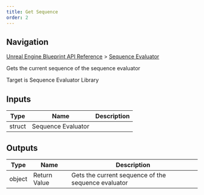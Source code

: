 ```yaml
---
title: Get Sequence
order: 2
---
```

## Navigation

[Unreal Engine Blueprint API Reference](https://dev.epicgames.com/documentation/en-us/unreal-engine/BlueprintAPI) > [Sequence Evaluator](https://dev.epicgames.com/documentation/en-us/unreal-engine/BlueprintAPI/SequenceEvaluator)

Gets the current sequence of the sequence evaluator

Target is Sequence Evaluator Library

## Inputs

| Type | Name | Description |
| --- | --- | --- |
| struct | Sequence Evaluator |  |

## Outputs

| Type | Name | Description |
| --- | --- | --- |
| object | Return Value | Gets the current sequence of the sequence evaluator |
